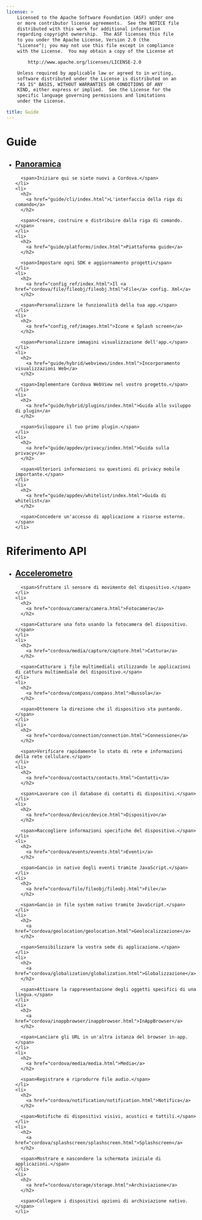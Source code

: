 ```yaml
---
license: >
    Licensed to the Apache Software Foundation (ASF) under one
    or more contributor license agreements.  See the NOTICE file
    distributed with this work for additional information
    regarding copyright ownership.  The ASF licenses this file
    to you under the Apache License, Version 2.0 (the
    "License"); you may not use this file except in compliance
    with the License.  You may obtain a copy of the License at

        http://www.apache.org/licenses/LICENSE-2.0

    Unless required by applicable law or agreed to in writing,
    software distributed under the License is distributed on an
    "AS IS" BASIS, WITHOUT WARRANTIES OR CONDITIONS OF ANY
    KIND, either express or implied.  See the License for the
    specific language governing permissions and limitations
    under the License.

title: Guide
---
```


<div id="old-home">
  <h1>
    Guide
  </h1>

  <ul>
    <li>
      <h2>
        <a href="guide/overview/index.html">Panoramica</a>
      </h2>

      <span>Iniziare qui se siete nuovi a Cordova.</span>
    </li>
    <li>
      <h2>
        <a href="guide/cli/index.html">L'interfaccia della riga di comando</a>
      </h2>

      <span>Creare, costruire e distribuire dalla riga di comando.</span>
    </li>
    <li>
      <h2>
        <a href="guide/platforms/index.html">Piattaforma guide</a>
      </h2>

      <span>Impostare ogni SDK e aggiornamento progetti</span>
    </li>
    <li>
      <h2>
        <a href="config_ref/index.html">Il <a href="cordova/file/fileobj/fileobj.html">File</a> config. Xml</a>
      </h2>

      <span>Personalizzare le funzionalità della tua app.</span>
    </li>
    <li>
      <h2>
        <a href="config_ref/images.html">Icone e Splash screen</a>
      </h2>

      <span>Personalizzare immagini visualizzazione dell'app.</span>
    </li>
    <li>
      <h2>
        <a href="guide/hybrid/webviews/index.html">Incorporamento visualizzazioni Web</a>
      </h2>

      <span>Implementare Cordova WebView nel vostro progetto.</span>
    </li>
    <li>
      <h2>
        <a href="guide/hybrid/plugins/index.html">Guida allo sviluppo di plugin</a>
      </h2>

      <span>Sviluppare il tuo primo plugin.</span>
    </li>
    <li>
      <h2>
        <a href="guide/appdev/privacy/index.html">Guida sulla privacy</a>
      </h2>

      <span>Ulteriori informazioni su questioni di privacy mobile importante.</span>
    </li>
    <li>
      <h2>
        <a href="guide/appdev/whitelist/index.html">Guida di whitelist</a>
      </h2>

      <span>Concedere un'accesso di applicazione a risorse esterne.</span>
    </li>
  </ul>

  <h1>
    Riferimento API
  </h1>

  <ul>
    <li>
      <h2>
        <a href="cordova/accelerometer/accelerometer.html">Accelerometro</a>
      </h2>

      <span>Sfruttare il sensore di movimento del dispositivo.</span>
    </li>
    <li>
      <h2>
        <a href="cordova/camera/camera.html">Fotocamera</a>
      </h2>

      <span>Catturare una foto usando la fotocamera del dispositivo.</span>
    </li>
    <li>
      <h2>
        <a href="cordova/media/capture/capture.html">Cattura</a>
      </h2>

      <span>Catturare i file multimediali utilizzando le applicazioni di cattura multimediale del dispositivo.</span>
    </li>
    <li>
      <h2>
        <a href="cordova/compass/compass.html">Bussola</a>
      </h2>

      <span>Ottenere la direzione che il dispositivo sta puntando.</span>
    </li>
    <li>
      <h2>
        <a href="cordova/connection/connection.html">Connessione</a>
      </h2>

      <span>Verificare rapidamente lo stato di rete e informazioni della rete cellulare.</span>
    </li>
    <li>
      <h2>
        <a href="cordova/contacts/contacts.html">Contatti</a>
      </h2>

      <span>Lavorare con il database di contatti di dispositivi.</span>
    </li>
    <li>
      <h2>
        <a href="cordova/device/device.html">Dispositivo</a>
      </h2>

      <span>Raccogliere informazioni specifiche del dispositivo.</span>
    </li>
    <li>
      <h2>
        <a href="cordova/events/events.html">Eventi</a>
      </h2>

      <span>Gancio in nativo degli eventi tramite JavaScript.</span>
    </li>
    <li>
      <h2>
        <a href="cordova/file/fileobj/fileobj.html">File</a>
      </h2>

      <span>Gancio in file system nativo tramite JavaScript.</span>
    </li>
    <li>
      <h2>
        <a href="cordova/geolocation/geolocation.html">Geolocalizzazione</a>
      </h2>

      <span>Sensibilizzare la vostra sede di applicazione.</span>
    </li>
    <li>
      <h2>
        <a href="cordova/globalization/globalization.html">Globalizzazione</a>
      </h2>

      <span>Attivare la rappresentazione degli oggetti specifici di una lingua.</span>
    </li>
    <li>
      <h2>
        <a href="cordova/inappbrowser/inappbrowser.html">InAppBrowser</a>
      </h2>

      <span>Lanciare gli URL in un'altra istanza del browser in-app.</span>
    </li>
    <li>
      <h2>
        <a href="cordova/media/media.html">Media</a>
      </h2>

      <span>Registrare e riprodurre file audio.</span>
    </li>
    <li>
      <h2>
        <a href="cordova/notification/notification.html">Notifica</a>
      </h2>

      <span>Notifiche di dispositivi visivi, acustici e tattili.</span>
    </li>
    <li>
      <h2>
        <a href="cordova/splashscreen/splashscreen.html">Splashscreen</a>
      </h2>

      <span>Mostrare e nascondere la schermata iniziale di applicazioni.</span>
    </li>
    <li>
      <h2>
        <a href="cordova/storage/storage.html">Archiviazione</a>
      </h2>

      <span>Collegare i dispositivi opzioni di archiviazione nativo.</span>
    </li>
  </ul>
</div>
